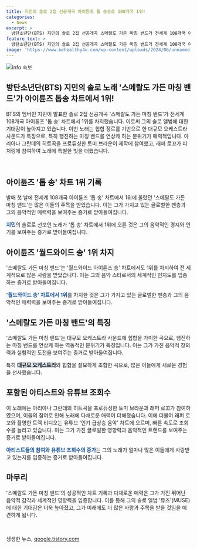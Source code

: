 ```yaml
---
title: 지민의 솔로 2집 선공개곡 아이튠즈 톱 송으로 108개국 1위!
categories:
  - News
excerpt: >
  방탄소년단(BTS) 지민의 솔로 2집 선공개곡 스메랄도 가든 마칭 밴드가 전세계 108개국 아이튠즈 톱 송 차트 1위를 차지했다. 빅밴드 사운드에 힙합을 가미한 이 곡은 특히 역동적인 분위기가 돋보이며, 프로듀싱에는 아리아나 그란데의 히트곡을 만든 토미 브라운이 참여하고 래퍼 로꼬가 피처링에 참여했다. 또한, 로꼬와 함께 촬영한 트랙 비디오는 유튜브 인기 급상승 음악 상위권에 올라 조회수 560만회를 넘겼다. 이는 내달 19일에 발매될 예정인 지민의 솔로 2집 뮤즈(MUSE)에 대한 기대를 한층 높이고 있다.
feature_text: >
  방탄소년단(BTS) 지민의 솔로 2집 선공개곡 스메랄도 가든 마칭 밴드가 전세계 108개국 아이튠즈 톱 송 차트 1위를 차지했다. 빅밴드 사운드에 힙합을 가미한 이 곡은 특히 역동적인 분위기가 돋보이며, 프로듀싱에는 아리아나 그란데의 히트곡을 만든 토미 브라운이 참여하고 래퍼 로꼬가 피처링에 참여했다. 또한, 로꼬와 함께 촬영한 트랙 비디오는 유튜브 인기 급상승 음악 상위권에 올라 조회수 560만회를 넘겼다. 이는 내달 19일에 발매될 예정인 지민의 솔로 2집 뮤즈(MUSE)에 대한 기대를 한층 높이고 있다.
image: 'https://www.behealthy4u.com/wp-content/uploads/2024/06/unnamed-file.png'
---
```


<p><img src="https://www.behealthy4u.com/wp-content/uploads/2024/06/unnamed-file.png" alt="info 속보" /></p>

<h2 data-ke-size="size26">방탄소년단(BTS) 지민의 솔로 노래 '스메랄도 가든 마칭 밴드'가 아이튠즈 톱송 차트에서 1위!</h2>

<p>BTS의 멤버인 지민이 발표한 솔로 2집 선공개곡 '스메랄도 가든 마칭 밴드'가 전세계 108개국 아이튠즈 '톱 송' 차트에서 1위를 차지했습니다. 이로써 그의 솔로 앨범에 대한 기대감이 높아지고 있습니다. 이번 노래는 힙합 장르를 기반으로 한 대규모 오케스트라 사운드가 특징으로, 특히 행진하는 마칭 밴드를 연상케 하는 분위기가 매력적입니다. 아리아나 그란데의 히트곡을 프로듀싱한 토미 브라운이 제작에 참여했고, 래퍼 로꼬가 피처링에 참여하여 노래에 특별한 빛을 더했습니다.</p>

<p data-ke-size="size16">&nbsp;</p>

<h2 data-ke-size="size26">아이튠즈 '톱 송' 차트 1위 기록</h2>

<p>발매 첫 날에 전세계 108개국 아이튠즈 '톱 송' 차트에서 1위에 올랐던 '스메랄도 가든 마칭 밴드'는 많은 이들의 주목을 받았습니다. 이는 그가 가지고 있는 글로벌한 팬층과 그의 음악적인 매력력을 보여주는 증거로 받아들여집니다.</p>

<p><b><span style="color: #1a5490;">지민</span></b>의 솔로로 선보인 노래가 '톱 송' 차트에서 1위에 오른 것은 그의 음악적인 경지와 인기를 보여주는 증거로 받아들여집니다. </p>

<h2 data-ke-size="size26">아이튠즈 '월드와이드 송' 1위 차지</h2>

<p>'스메랄도 가든 마칭 밴드'는 '월드와이드 아이튠즈 송' 차트에서도 1위를 차지하여 전 세계적으로 많은 사랑을 받았습니다. 이는 그의 음악 스타로서의 세계적인 인지도를 입증하는 증거로 받아들여집니다.</p>

<p><b><span style="color: #1a5490;">'월드와이드 송' 차트에서 1위</span></b>를 차지한 것은 그가 가지고 있는 글로벌한 팬층과 그의 음악적인 매력력을 보여주는 증거로 받아들여집니다.</p>

<h2 data-ke-size="size26">'스메랄도 가든 마칭 밴드'의 특징</h2>

<p>'스메랄도 가든 마칭 밴드'는 대규모 오케스트라 사운드에 힙합을 가미한 곡으로, 행진하는 마칭 밴드를 연상케 하는 역동적인 분위기가 특징입니다. 이는 그가 가진 음악적 창의력과 실험적인 도전을 보여주는 증거로 받아들여집니다.</p>

<p>특히 <b><span style="background-color: #21538527;">대규모 오케스트라</span></b>와 힙합을 절묘하게 조합한 곡으로, 많은 이들에게 새로운 경험을 선사했습니다.</p>

<h2 data-ke-size="size26">포함된 아티스트와 유튜브 조회수</h2>

<p>이 노래에는 아리아나 그란데의 히트곡을 프로듀싱한 토미 브라운과 래퍼 로꼬가 참여하였으며, 이들의 참여로 인해 노래에 다채로운 매력이 더해졌습니다. 이에 더불어 래퍼 로꼬와 촬영한 트랙 비디오는 유튜브 '인기 급상승 음악' 차트에 오르며, 빠른 속도로 조회수를 늘리고 있습니다. 이는 그가 가진 글로벌한 영향력과 음악적인 트랜드를 보여주는 증거로 받아들여집니다.</p>

<p><b><span style="color: #1a5490;">아티스트들의 참여와 유튜브 조회수의 증가</span></b>는 그의 노래가 얼마나 많은 이들에게 사랑받고 있는지를 입증하는 증거로 받아들여집니다. </p>

<h2 data-ke-size="size26">마무리</h2>

<p>'스메랄도 가든 마칭 밴드'의 성공적인 차트 기록과 다채로운 매력은 그가 가진 뛰어난 음악적 감각과 세계적인 영향력을 입증합니다. 이를 통해 그의 솔로 앨범 '뮤즈'(MUSE)에 대한 기대감은 더욱 높아졌고, 그가 미래에도 더 많은 사랑과 주목을 받을 것임을 예견하게 됩니다.</p>

<p data-ke-size="size16">&nbsp;</p>
생생한 뉴스, <a href="https://qoogle.tistory.com" rel="dofollow">qoogle.tistory.com</a>


